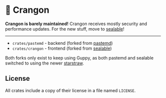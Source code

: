 # 🦐 Crangon

**Crangon is barely maintained!** Crangon receives mostly security and performance updates. For the new stuff, move to [sealable](https://github.com/hkauso/sealable)!

***

* `crates/pastemd` - backend (forked from [pastemd](https://docs.rs/pastemd))
* `crates/crangon` - frontend (forked from [sealable](https://github.com/hkauso/sealable))

Both forks only exist to keep using Guppy, as both pastemd and sealable switched to using the newer [starstraw](https://github.com/hkauso/starstraw).

## License

All crates include a copy of their license in a file named `LICENSE`.

